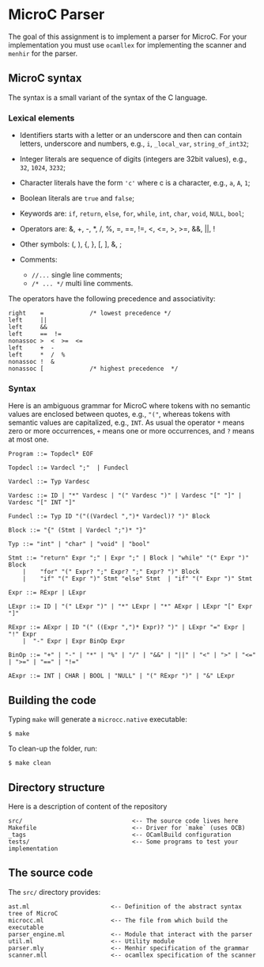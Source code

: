 # MicroC Parser

The goal of this assignment is to implement a parser for MicroC. For your implementation you must use `ocamllex` for implementing the scanner and `menhir` for the parser.

## MicroC syntax
The syntax is a small variant of the syntax of the C language.


### Lexical elements

* Identifiers starts with a letter or an underscore and then can contain letters, underscore and numbers, e.g., `i`, `_local_var`, `string_of_int32`;

* Integer literals are sequence of digits (integers are 32bit values), e.g., `32`, `1024`, `3232`;

* Character literals have the form `'c'` where c is a character, e.g., `a`, `A`, `1`;

* Boolean literals are `true` and `false`;

* Keywords are: `if`, `return`, `else`, `for`, `while`, `int`, `char`, `void`, `NULL`, `bool`;

* Operators are: &,  +, -, *, /, %,  =, ==, !=, <, <=, >, >=, &&, ||, !

* Other symbols: (, ), {, }, [, ], &, ;

* Comments:
    * `//...` single line comments;
    * `/* ... */` multi line comments.

The operators have the following precedence and associativity:

    right    =             /* lowest precedence */
    left     ||
    left     &&
    left     ==  != 
    nonassoc >  <  >=  <=
    left     +  - 
    left     *  /  %
    nonassoc !  &
    nonassoc [             /* highest precedence  */



### Syntax

Here is an ambiguous grammar for MicroC where tokens with no semantic values are enclosed between quotes, e.g., `"("`, whereas tokens with semantic values are capitalized, e.g., `INT`. 
As usual the operator `*` means zero or more occurrences, `+` means one or more occurrences, and `?` means at most one.

    Program ::= Topdecl* EOF
    
    Topdecl ::= Vardecl ";"  | Fundecl
    
    Vardecl ::= Typ Vardesc
    
    Vardesc ::= ID | "*" Vardesc | "(" Vardesc ")" | Vardesc "[" "]" | Vardesc "[" INT "]" 
    
    Fundecl ::= Typ ID "("((Vardecl ",")* Vardecl)? ")" Block
    
    Block ::= "{" (Stmt | Vardecl ";")* "}"
    
    Typ ::= "int" | "char" | "void" | "bool" 
    
    Stmt ::= "return" Expr ";" | Expr ";" | Block | "while" "(" Expr ")" Block 
        |    "for" "(" Expr? ";" Expr? ";" Expr? ")" Block
        |    "if" "(" Expr ")" Stmt "else" Stmt  | "if" "(" Expr ")" Stmt

    Expr ::= RExpr | LExpr

    LExpr ::= ID | "(" LExpr ")" | "*" LExpr | "*" AExpr | LExpr "[" Expr "]"

    RExpr ::= AExpr | ID "(" ((Expr ",")* Expr)? ")" | LExpr "=" Expr | "!" Expr 
        |  "-" Expr | Expr BinOp Expr 

    BinOp ::= "+" | "-" | "*" | "%" | "/" | "&&" | "||" | "<" | ">" | "<=" | ">=" | "==" | "!="

    AExpr ::= INT | CHAR | BOOL | "NULL" | "(" RExpr ")" | "&" LExpr


## Building the code
Typing `make` will generate a `microcc.native` executable:
```
$ make
```

To clean-up the folder, run:
```
$ make clean
```

## Directory structure #

Here is a description of content of the repository

    src/                               <-- The source code lives here
    Makefile                           <-- Driver for `make` (uses OCB)
    _tags                              <-- OCamlBuild configuration
    tests/                             <-- Some programs to test your implementation

## The source code

The `src/` directory provides:

    ast.ml                       <-- Definition of the abstract syntax tree of MicroC 
    microcc.ml                   <-- The file from which build the executable 
    parser_engine.ml             <-- Module that interact with the parser
    util.ml                      <-- Utility module  
    parser.mly                   <-- Menhir specification of the grammar 
    scanner.mll                  <-- ocamllex specification of the scanner